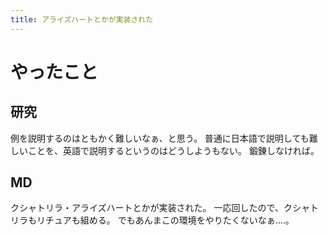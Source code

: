 ```yaml
---
title: アライズハートとかが実装された
---
```


# やったこと

## 研究

例を説明するのはともかく難しいなぁ、と思う。
普通に日本語で説明しても難しいことを、英語で説明するというのはどうしようもない。
鍛錬しなければ。

## MD

クシャトリラ・アライズハートとかが実装された。
一応回したので、クシャトリラもリチュアも組める。
でもあんまこの環境をやりたくないなぁ‥‥。
